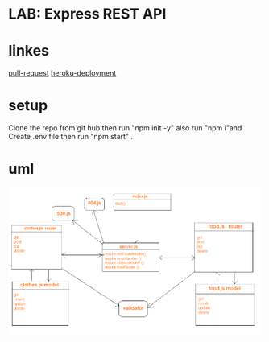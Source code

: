 # LAB: Express REST API

# linkes 

[pull-request](https://github.com/anwarshraideh/basic-api-server-/pull/2)
[heroku-deployment](https://anwar-basic-api-server.herokuapp.com/)


# setup

Clone the repo from git hub then run "npm init -y" also run "npm i"and Create .env file  then run "npm start" .


# uml

![uml](images/Uml1.png)

